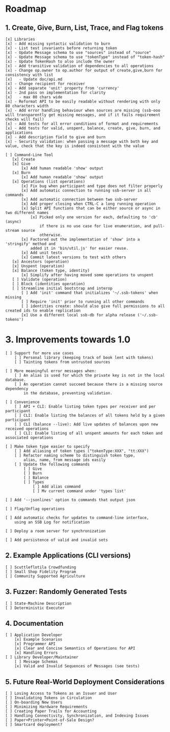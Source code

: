 # Roadmap

## 1. Create, Give, Burn, List, Trace, and Flag tokens

    [x] Libraries
    [x] - Add missing syntactic validation to burn
    [x] - List test invariants before returning token
    [x] - Update Message schema to use "sources" instead of "source"
    [x] - Update Message schema to use "tokenType" instead of "token-hash"
    [x] - Update TokenHash to also include the owner
    [x] - Add transitive validation of dependencies to all operations
    [x] - Change op.owner to op.author for output of create,give,burn for consistency with list
    [x]   - Update doc/api.md
    [x] - Change recipient for receiver
    [x] - Add separate 'unit' property from 'currency'
    [x] - 2nd pass on implementation for clarity
    [x]   - max 80 chars wide
    [x] - Reformat API to be easily readable without rendering with only 80 characters width
    [x] - Add error handling behaviour when sources are missing (ssb-ooo will transparently get missing messages, and if it fails requirement checks will fail) 
    [x] - Add tests for all error conditions of format and requirements
    [x] - Add tests for valid, unspent, balance, create, give, burn, and applications
    [x] - Add description field to give and burn
    [x] - Security validation: when passing a message with both key and value, check that the key is indeed consistent with the value

    [ ] Command-Line Tool
       [x] Create
       [x] Give 
           [x] Add human readable 'show' output
       [x] Burn
           [x] Add human readable 'show' output
       [x] Operations (list operations)
           [x] Fix bug when participant and type does not filter properly
           [x] Add automatic connection to running ssb-server in all commands
           [x] Add automatic connection between two ssb-server
           [x] Add proper closing when CTRL-C a long running operation 
           [x] Split API functions that can be either source or async in two different names
               [x] Picked only one version for each, defaulting to 'cb' (async)
                   if there is no use case for live enumeration, and pull-stream source
                   otherwise.
           [x] Factored out the implementation of 'show' into a 'stringify' method and 
               added it in 'bin/util.js' for easier reuse.
           [x] Add unit tests
           [x] Commit latest versions to test with others
       [x] Ancestors (operation)
       [x] Unspent (operation)
       [x] Balance (token type, identity)
           [x] Simplify after having moved some operations to unspent
       [ ] Validate (operation)
       [ ] Block (identities operation)
       [ ] Streamline initial bootstrap and interop
           [ ] Add 'init' command that initializes '~/.ssb-tokens' when missing
           [ ] Require 'init' prior to running all other commands
           [ ] identities create: should also give full permissions to all created ids to enable replication
           [x] Use a different local ssb-db for alpha release ('~/.ssb-tokens')

# 3. Improvements towards 1.0
    [ ] Support for more use cases
        [ ] Personal library (keeping track of book lent with tokens)
        [ ] Tainting tokens from untrusted sources 

    [ ] More meaningful error messages when:
        [ ] An alias is used for which the private key is not in the local database.
        [ ] An operation cannot succeed because there is a missing source dependency
            in the database, preventing validation.

    [ ] Convenience
        [ ] API + CLI: Enable listing token types per receiver and per participant
        [ ] CLI: Enable listing the balances of all tokens held by a given participant
        [ ] CLI (balance --live): Add live updates of balances upon new received operations
        [ ] CLI: Enable listing of all unspent amounts for each token and associated operations

    [ ] Make token type easier to specify 
        [ ] Add aliasing of token types ("tokenType:XXX", "tt:XXX")
        [ ] Refactor naming scheme to distinguish token type, 
            alias, name, from message ids easily
        [ ] Update the following commands
            [ ] Give
            [ ] Burn
            [ ] Balance
            [ ] Types 
                [ ] Add alias command
                [ ] Mv current command under 'types list' 

    [ ] Add '--jsonlines' option to commands that output json

    [ ] Flag/Unflag operations

    [ ] Add automatic checks for updates to command-line interface,
        using an SSB Log for notification

    [ ] Deploy a room server for synchronization 

    [ ] Add persistence of valid and invalid sets


## 2. Example Applications (CLI versions)

    [ ] Scuttleflotila Crowdfunding
    [ ] Small Shop Fidelity Program
    [ ] Community Supported Agriculture


## 3. Fuzzer: Randomly Generated Tests

    [ ] State-Machine Description
    [ ] Deterministic Executer

## 4. Documentation

    [ ] Application Developer
        [x] Example Scenarios
        [x] Programmer API
        [x] Clear and Concise Semantics of Operations for API
        [x] Handling Errors
    [ ] Library Developer/Maintainer
        [ ] Message Schemas
        [x] Valid and Invalid Sequences of Messages (see tests)

## 5. Future Real-World Deployment Considerations

    [ ] Losing Access to Tokens as an Issuer and User
    [ ] Invalidating Tokens in Circulation
    [ ] On-boarding New Users 
    [ ] Minimizing Hardware Requirements
    [ ] Creating Paper Trails for Accounting
    [ ] Handling Connectivity, Synchronization, and Indexing Issues 
    [ ] Paper+Printer+Point-of-Sale Design?
    [ ] Smartcard deployment?
